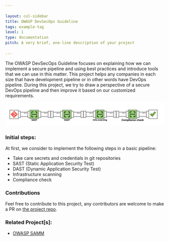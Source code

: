```yaml
---

layout: col-sidebar
title: OWASP DevSecOps Guideline
tags: example-tag
level: 1
type: documentation
pitch: A very brief, one-line description of your project

---
```


The OWASP DevSecOps Guideline focuses on explaining how we can implement a secure pipeline and using best practices and introduce tools that we can use in this matter. 
This project helps any companies in each size that have development pipeline or in other words have DevOps pipeline. 
During this project, we try to draw a perspective of a secure DevOps pipeline and then improve it based on our customized requirements. 

![DevSecOps pipeline](/assets/images/DevSecOps-pipeline.png)

### Initial steps: 
At first, we consider to implement the following steps in a basic pipeline: 
* Take care secrets and credentials in git repositories
* SAST (Static Application Security Test)
* DAST (Dynamic Application Security Test)
* Infrastructure scanning
* Compliance check 

### Contributions
Feel free to contribute to this project, any contributors are welcome to make a PR on [the project repo](https://github.com/). 

### Related Project[s]:
* [OWASP SAMM](https://owasp.org/www-project-samm/)

